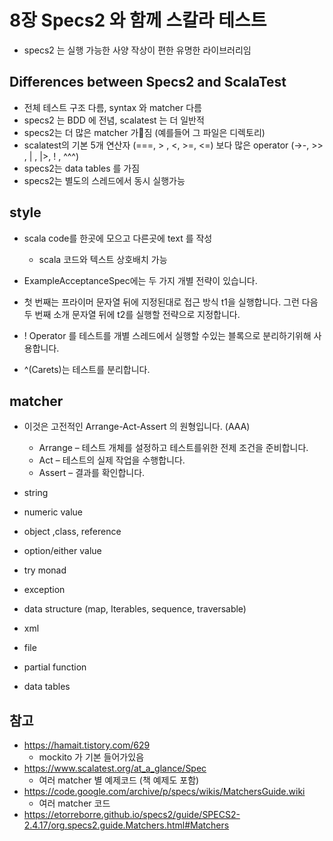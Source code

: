 # 8장 Specs2 와 함께 스칼라 테스트
- specs2 는 실행 가능한 사양 작상이 편한 유명한 라이브러리임

## Differences between Specs2 and ScalaTest
- 전체 테스트 구조 다름, syntax 와 matcher 다름
- specs2 는 BDD 에 전념, scalatest 는 더 일반적
- specs2는 더 많은 matcher 가짐 (예를들어 그 파일은 디렉토리)
- scalatest의 기본 5개 연산자 (===, > , <, >=, <=) 보다 많은 operator (->-, >> , | , |>, ! , ^^^)
- specs2는 data tables 를 가짐
- specs2는 별도의 스레드에서 동시 실행가능

## style
- scala code를 한곳에 모으고 다른곳에 text 를 작성
  - scala 코드와 텍스트 상호배치 가능

- ExampleAcceptanceSpec에는 두 가지 개별 전략이 있습니다.
- 첫 번째는 프라이머 문자열 뒤에 지정된대로 접근 방식 t1을 실행합니다. 그런 다음 두 번째 소개 문자열 뒤에 t2를 실행할 전략으로 지정합니다.
- ! Operator 를 테스트를 개별 스레드에서 실행할 수있는 블록으로 분리하기위해 사용합니다.
- ^(Carets)는 테스트를 분리합니다.

## matcher
- 이것은 고전적인 Arrange-Act-Assert 의 원형입니다. (AAA)
  - Arrange – 테스트 개체를 설정하고 테스트를위한 전제 조건을 준비합니다.
  - Act – 테스트의 실제 작업을 수행합니다.
  - Assert – 결과를 확인합니다.

- string
- numeric value
- object ,class, reference
- option/either value
- try monad
- exception
- data structure (map, Iterables, sequence, traversable)
- xml
- file
- partial function
- data tables

## 참고
- https://hamait.tistory.com/629
  - mockito 가 기본 들어가있음
- https://www.scalatest.org/at_a_glance/Spec
  - 여러 matcher 별 예제코드 (책 예제도 포함)
- https://code.google.com/archive/p/specs/wikis/MatchersGuide.wiki
  - 여러 matcher 코드
- https://etorreborre.github.io/specs2/guide/SPECS2-2.4.17/org.specs2.guide.Matchers.html#Matchers
